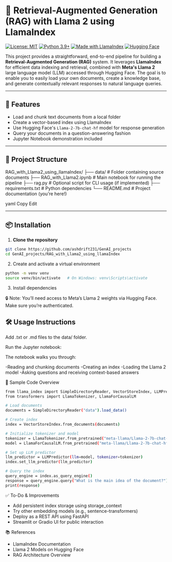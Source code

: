 # 🧠 Retrieval-Augmented Generation (RAG) with Llama 2 using LlamaIndex

[![License: MIT](https://img.shields.io/badge/License-MIT-yellow.svg)](https://opensource.org/licenses/MIT)
[![Python 3.9+](https://img.shields.io/badge/Python-3.9%2B-blue)](https://www.python.org/downloads/)
[![Made with LlamaIndex](https://img.shields.io/badge/LlamaIndex-Powered-red)](https://www.llamaindex.ai/)
[![Hugging Face](https://img.shields.io/badge/HuggingFace-Models-orange)](https://huggingface.co/models)

This project provides a straightforward, end-to-end pipeline for building a **Retrieval-Augmented Generation (RAG)** system. It leverages **LlamaIndex** for efficient data indexing and retrieval, combined with **Meta's Llama 2** large language model (LLM) accessed through Hugging Face. The goal is to enable you to easily load your own documents, create a knowledge base, and generate contextually relevant responses to natural language queries.

---

## 🚀 Features

- Load and chunk text documents from a local folder
- Create a vector-based index using LlamaIndex
- Use Hugging Face's `Llama-2-7b-chat-hf` model for response generation
- Query your documents in a question-answering fashion
- Jupyter Notebook demonstration included

---

## 📁 Project Structure

RAG_with_Llama2_using_llamaIndex/
├── data/ # Folder containing source documents
├── RAG_with_Llama2.ipynb # Main notebook for running the pipeline
├── rag.py # Optional script for CLI usage (if implemented)
├── requirements.txt # Python dependencies
└── README.md # Project documentation (you’re here!)

yaml
Copy
Edit

---

## 📦 Installation

1. **Clone the repository**

```bash
git clone https://github.com/ashdrift231/GenAI_projects
cd GenAI_projects/RAG_with_Llama2_using_llamaIndex
```

2. Create and activate a virtual environment

```bash
python -m venv venv
source venv/bin/activate   # On Windows: venv\Scripts\activate
```

3. Install dependencies

🔒 Note: You’ll need access to Meta’s Llama 2 weights via Hugging Face. Make sure you’re authenticated.

## 🛠️ Usage Instructions
Add .txt or .md files to the data/ folder.

Run the Jupyter notebook:

The notebook walks you through:

-Reading and chunking documents
-Creating an index
-Loading the Llama 2 model
-Asking questions and receiving context-based answers

🧪 Sample Code Overview
```bash
from llama_index import SimpleDirectoryReader, VectorStoreIndex, LLMPredictor
from transformers import LlamaTokenizer, LlamaForCausalLM

# Load documents
documents = SimpleDirectoryReader("data").load_data()

# Create index
index = VectorStoreIndex.from_documents(documents)

# Initialize tokenizer and model
tokenizer = LlamaTokenizer.from_pretrained("meta-llama/Llama-2-7b-chat-hf")
model = LlamaForCausalLM.from_pretrained("meta-llama/Llama-2-7b-chat-hf")

# Set up LLM predictor
llm_predictor = LLMPredictor(llm=model, tokenizer=tokenizer)
index.set_llm_predictor(llm_predictor)

# Query the index
query_engine = index.as_query_engine()
response = query_engine.query("What is the main idea of the document?")
print(response)
```

✅ To-Do & Improvements
- Add persistent index storage using storage_context
- Try other embedding models (e.g., sentence-transformers)
- Deploy as a REST API using FastAPI
- Streamlit or Gradio UI for public interaction

📚 References
- LlamaIndex Documentation
- Llama 2 Models on Hugging Face
- RAG Architecture Overview
